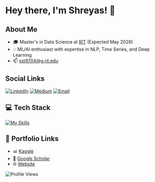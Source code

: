 # Hey there, I'm Shreyas! 👋

## About Me
- 🎓 Master's in Data Science at [RIT](https://www.rit.edu) (Expected May 2026)
- 💡 ML/AI enthusiast with expertise in NLP, Time Series, and Deep Learning
- 📫 [sst9704@g.rit.edu](mailto:sst9704@g.rit.edu)

## Social Links
[![LinkedIn](https://img.shields.io/badge/LinkedIn-0A66C2?style=for-the-badge&logo=linkedin)](https://www.linkedin.com/in/shreyas-tembhare/) [![Medium](https://img.shields.io/badge/Medium-000000?style=for-the-badge&logo=medium)](https://medium.com/turing-around) [![Email](https://img.shields.io/badge/Email-D14836?style=for-the-badge&logo=gmail)](mailto:sst9704@g.rit.edu)

## 💻 Tech Stack

[![My Skills](https://skillicons.dev/icons?i=python,java,sql,scikit,pandas,numpy,matplotlib,jupyter,vscode,streamlit,spark,tableau,powerbi,aws,docker,github,postgresql&perline=17)](https://skillicons.dev)

## 🔗 Portfolio Links
- 📊 [Kaggle](https://www.kaggle.com/shreyastembhare)
- 📄 [Google Scholar](https://scholar.google.com/citations?user=hJtDkRcAAAAJ&hl=en)
- 🌐 [Website](https://shreyastembhare.netlify.app/)

![Profile Views](https://komarev.com/ghpvc/?username=ShreyasTembhare&color=brightgreen)
